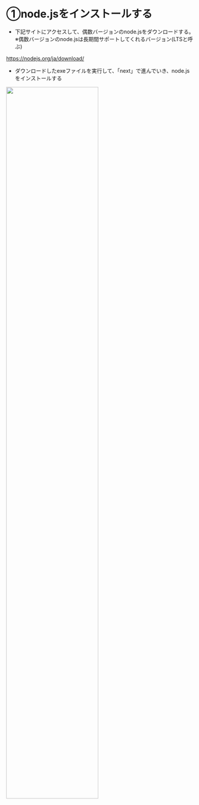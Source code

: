# ①node.jsをインストールする

+ 下記サイトにアクセスして、偶数バージョンのnode.jsをダウンロードする。
※偶数バージョンのnode.jsは長期間サポートしてくれるバージョン(LTSと呼ぶ)

https://nodejs.org/ja/download/

+ ダウンロードしたexeファイルを実行して、「next」で進んでいき、node.jsをインストールする


<img src="(https://github.com/ryohei-adachi/chat_app_lecture/assets/75190594/da009876-d3f5-4664-af5f-aeee071ec34f" width="70%" />
